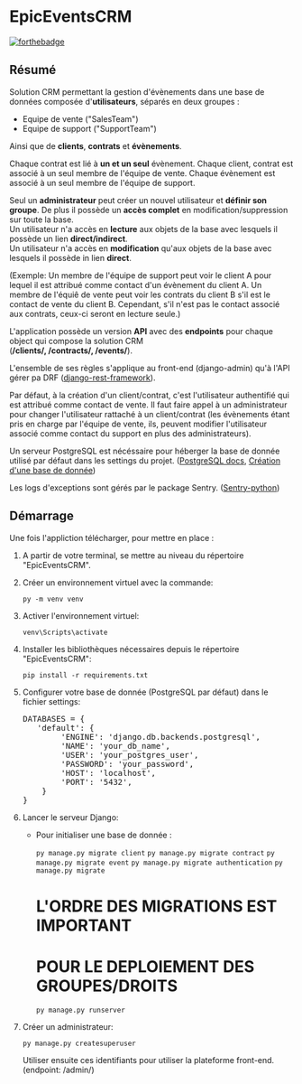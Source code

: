 # EpicEventsCRM

[![forthebadge](https://forthebadge.com/images/badges/made-with-python.svg)](https://forthebadge.com)

## Résumé

Solution CRM permettant la gestion d'évènements dans une base de données composée d'**utilisateurs**, séparés en deux 
groupes :

- Equipe de vente ("SalesTeam")
- Equipe de support ("SupportTeam")

Ainsi que de **clients**, **contrats** et **évènements**.

Chaque contrat est lié à **un et un seul** évènement.
Chaque client, contrat est associé à un seul membre de l'équipe de vente.
Chaque évènement est associé à un seul membre de l'équipe de support.

Seul un **administrateur** peut créer un nouvel utilisateur et **définir son groupe**. 
De plus il possède un **accès complet** 
en modification/suppression sur toute la base.<br>
Un utilisateur n'a accès en **lecture** aux objets de la base avec lesquels il possède un lien **direct/indirect**.<br>
Un utilisateur n'a accès en **modification** qu'aux objets de la base avec lesquels il possède in lien **direct**.<br>


(Exemple: Un membre de l'équipe de support peut voir le client A pour lequel il est attribué comme contact d'un 
évènement du client A.
Un membre de l'équiê de vente peut voir les contrats du client B s'il est le contact de vente du client B. 
Cependant, s'il n'est pas le contact associé aux contrats, ceux-ci seront en lecture seule.)

L'application possède un version **API** avec des **endpoints** pour chaque object qui compose la solution CRM <br> 
(**/clients/, /contracts/, /events/**).

L'ensemble de ses règles s'applique au front-end (django-admin) qu'à l'API gérer pa DRF 
([django-rest-framework](https://www.django-rest-framework.org/topics/documenting-your-api/)).<br>


Par défaut, à la création d'un client/contrat, c'est l'utilisateur authentifié qui est attribué comme contact de vente.
Il faut faire appel à un administrateur pour changer l'utilisateur rattaché à un client/contrat (les évènements 
étant pris en charge par l'équipe de vente, ils, peuvent modifier l'utilisateur associé comme contact du support 
en plus des administrateurs).

Un serveur PostgreSQL est nécéssaire pour héberger la base de donnée utilisé par défaut dans les settings du projet. 
([PostgreSQL docs](https://www.postgresql.org/docs/current/runtime.html), 
[Création d'une base de donnée](https://www.postgresql.org/docs/14/sql-createdatabase.html))

Les logs d'exceptions sont gérés par le package Sentry. ([Sentry-python](https://github.com/getsentry/sentry-python))


## Démarrage

Une fois l'appliction télécharger, pour mettre en place :

1. A partir de votre terminal, se mettre au niveau du répertoire "EpicEventsCRM".


2. Créer un environnement virtuel avec la commande:

   `py -m venv venv`


3. Activer l'environnement virtuel:

   `venv\Scripts\activate`


4. Installer les bibliothèques nécessaires depuis le répertoire "EpicEventsCRM":

   `pip install -r requirements.txt`

5. Configurer votre base de donnée (PostgreSQL par défaut) dans le fichier settings:
   <pre>
   DATABASES = {
      'default': {
           'ENGINE': 'django.db.backends.postgresql',
           'NAME': 'your_db_name',
           'USER': 'your_postgres_user',
           'PASSWORD': 'your_password',
           'HOST': 'localhost',
           'PORT': '5432',
       }
   }
   </pre>
   
6. Lancer le serveur Django:
   - Pour initialiser une base de donnée :
   

      `py manage.py migrate client` 
      `py manage.py migrate contract` 
      `py manage.py migrate event`
      `py manage.py migrate authentication` 
      `py manage.py migrate`
       # L'ORDRE DES MIGRATIONS EST IMPORTANT
       # POUR LE DEPLOIEMENT DES GROUPES/DROITS
      `py manage.py runserver` 

7. Créer un administrateur:
   
   `py manage.py createsuperuser`
   
   Utiliser ensuite ces identifiants pour utiliser la plateforme front-end. (endpoint: /admin/)
